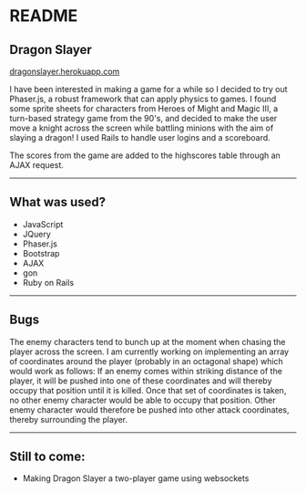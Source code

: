 # README

## Dragon Slayer

[dragonslayer.herokuapp.com](https://dragonslayer.herokuapp.com/)

I have been interested in making a game for a while so I decided to try out Phaser.js, a robust framework that can apply physics to games. I found some sprite sheets for characters from Heroes of Might and Magic III, a turn-based strategy game from the 90's, and decided to make the user move a knight across the screen while battling minions with the aim of slaying a dragon! I used Rails to handle user logins and a scoreboard.

The scores from the game are added to the highscores table through an AJAX request.

***

## What was used?

* JavaScript
* JQuery
* Phaser.js
* Bootstrap
* AJAX
* gon
* Ruby on Rails

***

## Bugs

The enemy characters tend to bunch up at the moment when chasing the player across the screen. I am currently working on implementing an array of coordinates around the player (probably in an octagonal shape) which would work as follows: If an enemy comes within striking distance of the player, it will be pushed into one of these coordinates and will thereby occupy that position until it is killed. Once that set of coordinates is taken, no other enemy character would be able to occupy that position. Other enemy character would therefore be pushed into other attack coordinates, thereby surrounding the player.


***

## Still to come:

* Making Dragon Slayer a two-player game using websockets